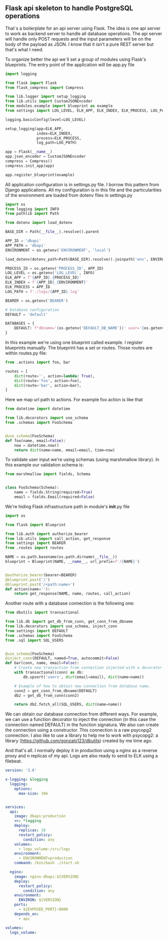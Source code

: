 ## Flask api skeleton to handle PostgreSQL operations

That`s a boilerplate for an api server using Flask. The idea is one api server to work as backend server to handle 
all database operations. The api server will handle only POST requests and the input parameters will be on the body 
of the payload as JSON. I know that it isn't a pure REST server but that's what I need.

To organize better the api we`ll set a group of modules using Flask's blueprints. The entry point of the application 
will be app.py file

```python
import logging

from flask import Flask
from flask_compress import Compress

from lib.logger import setup_logging
from lib.utils import CustomJSONEncoder
from modules.example import blueprint as example
from settings import LOG_LEVEL, ELK_APP, ELK_INDEX, ELK_PROCESS, LOG_PATH

logging.basicConfig(level=LOG_LEVEL)

setup_logging(app=ELK_APP,
              index=ELK_INDEX,
              process=ELK_PROCESS,
              log_path=LOG_PATH)

app = Flask(__name__)
app.json_encoder = CustomJSONEncoder
compress = Compress()
compress.init_app(app)

app.register_blueprint(example)
```
All application configuration is in settings.py file. I borrow this pattern from Django applications. All my 
configuration is in this file and the particularities of the environment are loaded from dotenv files in settings.py  

```python
import os
from logging import INFO
from pathlib import Path

from dotenv import load_dotenv

BASE_DIR = Path(__file__).resolve().parent

APP_ID = 'dbapi'
APP_PATH = 'dbapi'
ENVIRONMENT = os.getenv('ENVIRONMENT', 'local')

load_dotenv(dotenv_path=Path(BASE_DIR).resolve().joinpath('env', ENVIRONMENT, '.env'))

PROCESS_ID = os.getenv('PROCESS_ID', APP_ID)
LOG_LEVEL = os.getenv('LOG_LEVEL', INFO)
ELK_APP = f'{APP_ID}.{PROCESS_ID}'
ELK_INDEX = f'{APP_ID}_{ENVIRONMENT}'
ELK_PROCESS = APP_ID
LOG_PATH = f'./logs/{APP_ID}.log'

BEARER = os.getenv('BEARER')

# Database configuration
DEFAULT = 'default'

DATABASES = {
    DEFAULT: f"dbname='{os.getenv('DEFAULT_DB_NAME')}' user='{os.getenv('DEFAULT_DB_USER')}' host='{os.getenv('DEFAULT_DB_HOST')}' password='{os.getenv('DEFAULT_DB_PASS')}' port='{os.getenv('DEFAULT_DB_PORT')}'"
}
```

In this example we're using one blueprint called example. I register blueprints manually. The blueprint has a set or 
routes. Those routes are within routes.py file:

```python
from .actions import foo, bar

routes = [
    dict(route='', action=lambda: True),
    dict(route='foo', action=foo),
    dict(route='bar', action=bar),
]
```

Here we map url path to actions. For example foo action is like that


```python
from datetime import datetime

from lib.decorators import use_schema
from .schemas import FooSchema


@use_schema(FooSchema)
def foo(name, email=False):
    now = datetime.now()
    return dict(name=name, email=email, time=now)
```

To validate user input we're using schemas (using marshmallow library). In this example our validation schema is:

```python
from marshmallow import fields, Schema


class FooSchema(Schema):
    name = fields.String(required=True)
    email = fields.Email(required=False)
```

We're hiding Flask infrastructure path in module's __init__.py file

```python
import os

from flask import Blueprint

from lib.auth import authorize_bearer
from lib.utils import call_action, get_response
from settings import BEARER
from .routes import routes

NAME = os.path.basename(os.path.dirname(__file__))
blueprint = Blueprint(NAME, __name__, url_prefix=f'/{NAME}')


@authorize_bearer(bearer=BEARER)
@blueprint.post('/')
@blueprint.post('/<path:name>')
def action(name=''):
    return get_response(NAME, name, routes, call_action)
```

Another route with a database connection is the following one:

```python
from dbutils import transactional

from lib.db import get_db_from_conn, get_conn_from_dbname
from lib.decorators import use_schema, inject_conn
from settings import DEFAULT
from .schemas import FooSchema
from .sql import SQL_USERS


@use_schema(FooSchema)
@inject_conn(DEFAULT, named=True, autocommit=False)
def bar(conn, name, email=False):
    # Create new transaction from connection injected with a decorator
    with transactional(conn) as db:
        db.upsert('users', dict(email=email), dict(name=name))

    # Example of how to obtain new connection from database name.
    conn2 = get_conn_from_dbname(DEFAULT)
    db2 = get_db_from_conn(conn2)

    return db2.fetch_all(SQL_USERS, dict(name=name))
```

We can obtain our database connection from different ways. For example, we can use a function decorator to inject 
the connection (in this case the connection named DEFAULT) in the function signatura. We also can create the 
connection using a constructor. This connection is a raw psycopg2 connection. I also like to use a library to help 
me to work with psycopg2: a library (https://github.com/gonzalo123/dbutils) created by me time ago.

And that's all. I normally deploy it in production using a nginx as a reverse proxy and n replicas of my api. Logs 
are also ready to send to ELK using a filebeat.

```yaml
version: '3.6'

x-logging: &logging
  logging:
    options:
      max-size: 10m


services:
  api:
    image: dbapi:production
    <<: *logging
    deploy:
      replicas: 10
      restart_policy:
        condition: any
    volumes:
      - logs_volume:/src/logs
    environment:
      - ENVIRONMENT=production
    command: /bin/bash ./start.sh

  nginx:
    image: nginx-dbapi:${VERSION}
    deploy:
      restart_policy:
        condition: any
    environment:
      ENVIRON: ${VERSION}
    ports:
      - ${EXPOSED_PORT}:8000
    depends_on:
      - api

volumes:
  logs_volume:
```


